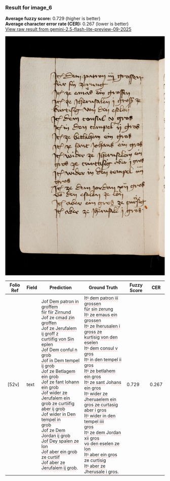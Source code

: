 ### Result for image_6
**Average fuzzy score:** 0.729 (higher is better)<br>**Average character error rate (CER):** 0.267 (lower is better)<br>[View raw result from gemini-2.5-flash-lite-preview-09-2025](https://github.com/RISE-UNIBAS/humanities_data_benchmark/blob/main/results/2025-10-24/T0286/request_T0286_image_6.json)

<img src="https://github.com/RISE-UNIBAS/humanities_data_benchmark/blob/main/benchmarks/medieval_manuscripts/images/image_6.jpg?raw=true" alt="image_6" width="800px">

<style>
.diff { text-decoration: underline; text-decoration-color: #ffcccc; text-decoration-style: wavy; }
</style>

| Folio Ref | Field | Prediction | Ground Truth | Fuzzy Score | CER |
|-----------|-------|------------|--------------|-------------|-----|
| [52v] | text | Jo<span class="diff">f Dem </span>p<span class="diff">atron in groffem<br>fiir fiir Zirnund<br></span>Jo<span class="diff">f</span> ze c<span class="diff">mad zin groffen<br></span>J<span class="diff">of ze Jerufalem ij groff z<br>curtiifig von Sin eplen<br>Jof Dem conful n grob<br>Jof in Dem tempel ij grob<br>Jof ze Betlagem ein grob<br>Jof ze fant Io</span>h<span class="diff">ann ein grob<br>Jof wider ze Jerufalem ein<br>grob ze curtiifig aber ij grob<br>Jof wider in Den tempel in<br>grob<br>Jof ze Dem Jordan ij grob<br>Jof Dey spalen ze lon<br>Jof aber ein grob ze curtiif<br>Jof aber ze Jerufalem ij grob</span>. | <span class="diff">Itꝰ dem patron iii grossen<br> für sin zerung<br> Itꝰ ze emaus ein grossen<br> Itꝰ ze Iherusalen i gross ze<br> kurtisig von den eselen<br> Itꝰ dem consul v gros<br> Itꝰ in den tempel ii gros<br> Itꝰ ze betlahem ein gros<br> Itꝰ ze sant </span>Jo<span class="diff">hans ein gros<br> Itꝰ wider ze Jheruaelem ein<br> gros ze curtasig aber i gros<br> Itꝰ wider in den tem</span>p<span class="diff">el iiii<br> gros<br> Itꝰ ze dem </span>Jo<span class="diff">rdan xii gros<br> vo den eselen ze lon<br> Itꝰ aber ein gros</span> ze c<span class="diff">urtisig<br> Itꝰ aber ze </span>Jh<span class="diff">erusale i gros</span>. | 0.729 | 0.267 |
